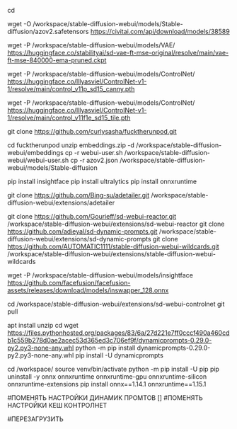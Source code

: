 cd

wget -O /workspace/stable-diffusion-webui/models/Stable-diffusion/azov2.safetensors https://civitai.com/api/download/models/38589

wget -P /workspace/stable-diffusion-webui/models/VAE/ https://huggingface.co/stabilityai/sd-vae-ft-mse-original/resolve/main/vae-ft-mse-840000-ema-pruned.ckpt

wget -P /workspace/stable-diffusion-webui/models/ControlNet/ https://huggingface.co/lllyasviel/ControlNet-v1-1/resolve/main/control_v11p_sd15_canny.pth

wget -P /workspace/stable-diffusion-webui/models/ControlNet/ https://huggingface.co/lllyasviel/ControlNet-v1-1/resolve/main/control_v11f1e_sd15_tile.pth

git clone https://github.com/curlysasha/fucktherunpod.git

cd fucktherunpod
unzip embeddings.zip -d /workspace/stable-diffusion-webui/embeddings
cp -r webui-user.sh /workspace/stable-diffusion-webui/webui-user.sh
cp -r azov2.json /workspace/stable-diffusion-webui/models/Stable-diffusion 

pip install insightface
pip install ultralytics
pip install onnxruntime


git clone https://github.com/Bing-su/adetailer.git /workspace/stable-diffusion-webui/extensions/adetailer

git clone https://github.com/Gourieff/sd-webui-reactor.git /workspace/stable-diffusion-webui/extensions/sd-webui-reactor
git clone https://github.com/adieyal/sd-dynamic-prompts.git /workspace/stable-diffusion-webui/extensions/sd-dynamic-prompts
git clone https://github.com/AUTOMATIC1111/stable-diffusion-webui-wildcards.git /workspace/stable-diffusion-webui/extensions/stable-diffusion-webui-wildcards

wget -P /workspace/stable-diffusion-webui/models/insightface https://github.com/facefusion/facefusion-assets/releases/download/models/inswapper_128.onnx

cd /workspace/stable-diffusion-webui/extensions/sd-webui-controlnet
git pull

apt install unzip
cd
wget https://files.pythonhosted.org/packages/83/6a/27d221e7ff0cccf490a460cdb1c559b278d0ae2acec53d365ed3c706ef9f/dynamicprompts-0.29.0-py2.py3-none-any.whl
python -m pip install dynamicprompts-0.29.0-py2.py3-none-any.whl
pip install -U dynamicprompts

cd /workspace/
source venv/bin/activate
python -m pip install -U pip
pip uninstall -y onnx onnxruntime onnxruntime-gpu onnxruntime-silicon onnxruntime-extensions
pip install onnx==1.14.1 onnxruntime==1.15.1

#ПОМЕНЯТЬ НАСТРОЙКИ ДИНАМИК ПРОМТОВ []
#ПОМЕНЯТЬ НАСТРОЙКИ КЕШ КОНТРОЛНЕТ

#ПЕРЕЗАГРУЗИТЬ
